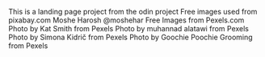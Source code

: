 This is a landing page project from the odin project
Free images used from pixabay.com
Moshe Harosh @moshehar
Free Images from Pexels.com
Photo by Kat Smith from Pexels
Photo by muhannad alatawi from Pexels
Photo by Simona Kidrič from Pexels
Photo by Goochie Poochie Grooming from Pexels
